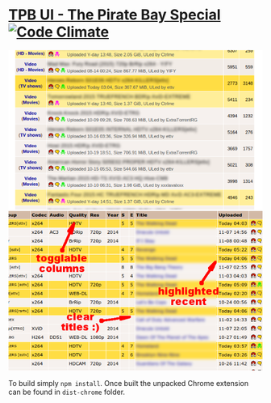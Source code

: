 # [TPB UI - The Pirate Bay Special](http://goo.gl/bKTLMQ) [![Code Climate](https://codeclimate.com/github/jzjzjzj/tpb-ui/badges/gpa.svg)](https://codeclimate.com/github/jzjzjzj/tpb-ui)

![screenshot](https://raw.githubusercontent.com/jzjzjzj/tpb-ui/art/screen2_640x400.png)
![screenshot](https://raw.githubusercontent.com/jzjzjzj/tpb-ui/art/screen_640x400.png)

To build simply `npm install`. Once built the unpacked Chrome extension can be found in `dist-chrome` folder.
